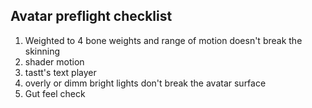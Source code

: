 ## Avatar preflight checklist

1. Weighted to 4 bone weights and range of motion doesn't break the skinning
1. shader motion
1. tastt's text player
1. overly or dimm bright lights don't break the avatar surface
1. Gut feel check
